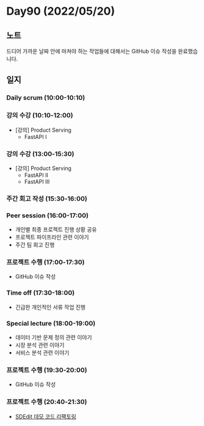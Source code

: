 # Day90 (2022/05/20)

## 노트

드디어 가까운 날짜 안에 마쳐야 하는 작업들에 대해서는 GitHub 이슈 작성을 완료했습니다.

## 일지

### Daily scrum (10:00-10:10)

### 강의 수강 (10:10-12:00)

  * [강의] Product Serving
    * FastAPI I

### 강의 수강 (13:00-15:30)

  * [강의] Product Serving
    * FastAPI II
    * FastAPI III

### 주간 회고 작성 (15:30-16:00)

### Peer session (16:00-17:00)

  * 개인별 최종 프로젝트 진행 상황 공유
  * 프로젝트 파이프라인 관련 이야기
  * 주간 팀 회고 진행

### 프로젝트 수행 (17:00-17:30)

  * GitHub 이슈 작성

### Time off (17:30-18:00)

  * 긴급한 개인적인 서류 작업 진행

### Special lecture (18:00-19:00)

  * 데이터 기반 문제 정의 관련 이야기
  * 시장 분석 관련 이야기
  * 서비스 분석 관련 이야기

### 프로젝트 수행 (19:30-20:00)

  * GitHub 이슈 작성

### 프로젝트 수행 (20:40-21:30)

  * [SDEdit 데모 코드 리팩토링][#23]

<!-- Links: Issues and Pull Requests -->

[#23]: https://github.com/boostcampaitech3/final-project-level3-cv-02/issues/23

